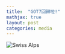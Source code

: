 ```yaml
---
title:  "GOT7回歸啦!"
mathjax: true
layout: post
categories: media
---
```


![Swiss Alps](https://bucket-img.tnlmedia.com/cabinet/files/consoles/2/teams/2/2022/5/LqZKHaXE3KdCF0Jl22g0oG8YYtqVUYNftRXbue0Q.png)


